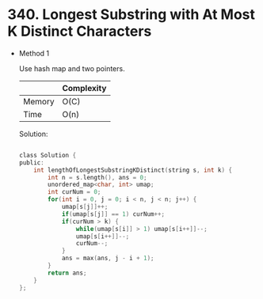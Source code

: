 # 340. Longest Substring with At Most K Distinct Characters 
- Method 1

    Use hash map and two pointers.

    | |   Complexity  |
    | ----------- | ----------- | 
    |  Memory     | O(C) | 
    |      Time       |  O(n) | 


    Solution:

    ``` h

    class Solution {
    public:
        int lengthOfLongestSubstringKDistinct(string s, int k) {
            int n = s.length(), ans = 0;
            unordered_map<char, int> umap;
            int curNum = 0;
            for(int i = 0, j = 0; i < n, j < n; j++) {
                umap[s[j]]++;
                if(umap[s[j]] == 1) curNum++;
                if(curNum > k) {
                    while(umap[s[i]] > 1) umap[s[i++]]--;
                    umap[s[i++]]--;
                    curNum--;
                }
                ans = max(ans, j - i + 1);
            }
            return ans;
        }
    };

    ```

<!-- - Method 2

    This is another method.

    | |   Complexity  |
    | ----------- | ----------- | 
    |  Memory     | O(n) | 
    |      Time       |  O(n) | 


    Solution:

    ``` h



    ```

- Additional Knowledge:
       
    Here are some additional knowledge.



<br> -->